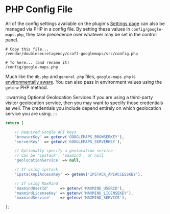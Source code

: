 # PHP Config File

All of the config settings available on the plugin's [Settings page](/getting-started/settings/) can also be managed via PHP in a config file. By setting these values in `config/google-maps.php`, they take precedence over whatever may be set in the control panel.

```shell
# Copy this file...
/vendor/doublesecretagency/craft-googlemaps/src/config.php

# To here... (and rename it)
/config/google-maps.php
```

Much like the `db.php` and `general.php` files, `google-maps.php` is [environmentally aware](https://docs.craftcms.com/v3/config/environments.html#config-files). You can also pass in environment values using the `getenv` PHP method.

:::warning Optional Geolocation Services
If you are using a third-party visitor geolocation service, then you may want to specify those credentials as well. The credentials you include depend entirely on which geolocation service you are using.
:::

```php
return [

    // Required Google API keys
    'browserKey' => getenv('GOOGLEMAPS_BROWSERKEY'),
    'serverKey'  => getenv('GOOGLEMAPS_SERVERKEY'),

    // Optionally specify a geolocation service
    // Can be 'ipstack', 'maxmind', or null
    'geolocationService' => null,

    // If using ipstack
    'ipstackApiAccessKey' => getenv('IPSTACK_APIACCESSKEY'),

    // If using MaxMind
    'maxmindUserId'     => getenv('MAXMIND_USERID'),
    'maxmindLicenseKey' => getenv('MAXMIND_LICENSEKEY'),
    'maxmindService'    => getenv('MAXMIND_SERVICE'),

];
```
